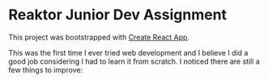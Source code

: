 # Reaktor Junior Dev Assignment

This project was bootstrapped with [Create React App](https://github.com/facebook/create-react-app).

This was the first time I ever tried web development and I believe I did a good job considering I had to learn it from scratch.
I noticed there are still a few things to improve:
